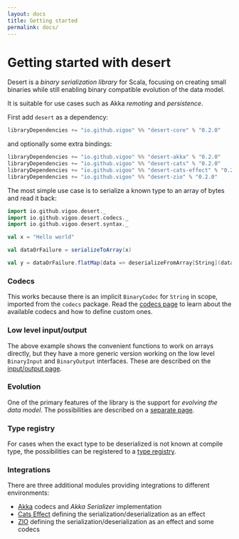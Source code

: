 ```yaml
---
layout: docs
title: Getting started
permalink: docs/
---
```


# Getting started with desert

Desert is a _binary serialization library_ for Scala, focusing on creating small binaries 
while still enabling binary compatible evolution of the data model.
 
It is suitable for use cases such as Akka _remoting_ and _persistence_.

First add `desert` as a dependency:

```scala
libraryDependencies += "io.github.vigoo" %% "desert-core" % "0.2.0"
```

and optionally some extra bindings:

```scala
libraryDependencies += "io.github.vigoo" %% "desert-akka" % "0.2.0"
libraryDependencies += "io.github.vigoo" %% "desert-cats" % "0.2.0"
libraryDependencies += "io.github.vigoo" %% "desert-cats-effect" % "0.2.0"
libraryDependencies += "io.github.vigoo" %% "desert-zio" % "0.2.0"
```

The most simple use case is to serialize a known type to an array of bytes and read it back:

```scala mdoc:silent
import io.github.vigoo.desert._
import io.github.vigoo.desert.codecs._
import io.github.vigoo.desert.syntax._

val x = "Hello world"
```
```scala mdoc
val dataOrFailure = serializeToArray(x)

val y = dataOrFailure.flatMap(data => deserializeFromArray[String](data))
```

### Codecs

This works because there is an implicit `BinaryCodec` for `String` in scope, imported from the `codecs` package. Read
the [codecs page](codecs) to learn about the available codecs and how to define custom ones.

### Low level input/output

The above example shows the convenient functions to work on arrays directly, but they have a more generic
version working on the low level `BinaryInput` and `BinaryOutput` interfaces. These are described on the [input/output page](input-output). 

### Evolution
One of the primary features of the library is the support for _evolving the data model_. The possibilities
are described on a [separate page](evolution).

### Type registry
For cases when the exact type to be deserialized is not known at compile type, the possibilities
 can be registered to a [type registry](type-registry).

### Integrations
There are three additional modules providing integrations to different environments:

- [Akka](akka) codecs and _Akka Serializer_ implementation
- [Cats Effect](cats-effect) defining the serialization/deserialization as an effect
- [ZIO](zio) defining the serialization/deserialization as an effect and some codecs

